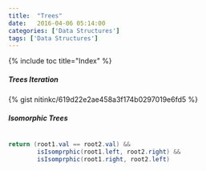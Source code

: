 ```yaml
---
title:  "Trees"
date:   2016-04-06 05:14:00
categories: ['Data Structures']
tags: ['Data Structures']
---
```


{% include toc title="Index" %}

##### Trees Iteration
{% gist nitinkc/619d22e2ae458a3f174b0297019e6fd5 %}


##### Isomorphic Trees
```java

return (root1.val == root2.val) &&
        isIsomprphic(root1.left, root2.right) &&
        isIsomprphic(root1.right, root2.left)
```
